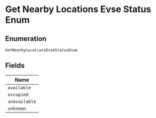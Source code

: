 
# Get Nearby Locations Evse Status Enum

## Enumeration

`GetNearbyLocationsEvseStatusEnum`

## Fields

| Name |
|  --- |
| `available` |
| `occupied` |
| `unavailable` |
| `unknown` |


